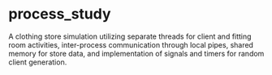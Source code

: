 # process_study
A clothing store simulation utilizing separate threads for client and fitting room activities, inter-process communication through local pipes, shared memory for store data, and implementation of signals and timers for random client generation.
